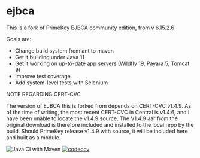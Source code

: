 # ejbca

This is a fork of PrimeKey EJBCA community edition, from v 6.15.2.6

Goals are:

* Change build system from ant to maven
* Get it building under Java 11
* Get it working on up-to-date app servers (Wildfly 19, Payara 5, Tomcat 9)
* Improve test coverage
* Add system-level tests with Selenium

NOTE REGARDING CERT-CVC

The version of EJBCA this is forked from depends on CERT-CVC v1.4.9. As of the time of writing,
the most recent CERT-CVC in Central is v1.4.6, and I have been unable to locate the v1.4.9 source. 
The V1.4.9 Jar from the original download is therefore included and installed to the local repo by the build.
Should PrimeKey release v1.4.9 with source, it will be included here and built as a module.

![Java CI with Maven](https://github.com/winterknight1979/ejbca/workflows/Java%20CI%20with%20Maven/badge.svg)
[![codecov](https://codecov.io/gh/winterknight1979/ejbca/branch/master/graph/badge.svg?token=J3QRD54ZIG)](undefined)

